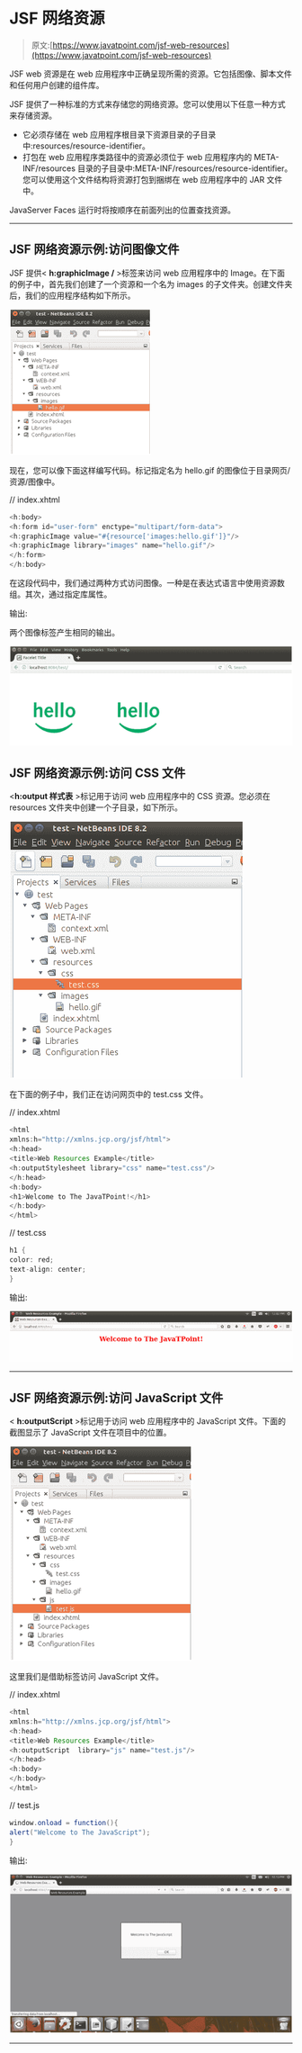 # JSF 网络资源

> 原文:[https://www.javatpoint.com/jsf-web-resources](https://www.javatpoint.com/jsf-web-resources)

JSF web 资源是在 web 应用程序中正确呈现所需的资源。它包括图像、脚本文件和任何用户创建的组件库。

JSF 提供了一种标准的方式来存储您的网络资源。您可以使用以下任意一种方式来存储资源。

*   它必须存储在 web 应用程序根目录下资源目录的子目录中:resources/resource-identifier。
*   打包在 web 应用程序类路径中的资源必须位于 web 应用程序内的 META-INF/resources 目录的子目录中:META-INF/resources/resource-identifier。您可以使用这个文件结构将资源打包到捆绑在 web 应用程序中的 JAR 文件中。

JavaServer Faces 运行时将按顺序在前面列出的位置查找资源。

* * *

## JSF 网络资源示例:访问图像文件

JSF 提供< **h:graphicImage /** >标签来访问 web 应用程序中的 Image。在下面的例子中，首先我们创建了一个资源和一个名为 images 的子文件夹。创建文件夹后，我们的应用程序结构如下所示。

![JSF Web resources 1](img/3f5feb9f34aabf3a470398d5412acc57.png)

现在，您可以像下面这样编写代码。<graphicimage>标记指定名为 hello.gif 的图像位于目录网页/资源/图像中。</graphicimage>

// index.xhtml

```java
<h:body>
<h:form id="user-form" enctype="multipart/form-data">
<h:graphicImage value="#{resource['images:hello.gif']}"/>
<h:graphicImage library="images" name="hello.gif"/>
</h:form>
</h:body>

```

在这段代码中，我们通过两种方式访问图像。一种是在表达式语言中使用资源数组。其次，通过指定库属性。

输出:

两个图像标签产生相同的输出。

![JSF Web resources 2](img/a4a163be664ba28c135ada1dfeea900e.png)

## JSF 网络资源示例:访问 CSS 文件

<**h:output 样式表** >标记用于访问 web 应用程序中的 CSS 资源。您必须在 resources 文件夹中创建一个子目录，如下所示。

![JSF Web resources 3](img/f0c4d24dd3fec885551a9fc4ea1accb6.png)

在下面的例子中，我们正在访问网页中的 test.css 文件。

// index.xhtml

```java
<html 
xmlns:h="http://xmlns.jcp.org/jsf/html">
<h:head>
<title>Web Resources Example</title>
<h:outputStylesheet library="css" name="test.css"/>
</h:head>
<h:body>
<h1>Welcome to The JavaTPoint!</h1>
</h:body>
</html>

```

// test.css

```java
h1 {
color: red;
text-align: center;
}

```

输出:

![JSF Web resources 4](img/2d007123c58c65e2f7ede618dfcf6378.png)

* * *

## JSF 网络资源示例:访问 JavaScript 文件

< **h:outputScript** >标记用于访问 web 应用程序中的 JavaScript 文件。下面的截图显示了 JavaScript 文件在项目中的位置。

![JSF Web resources 5](img/8a0bef3eb948111831c7fa2c369de37f.png)

这里我们是借助<outputscript>标签访问 JavaScript 文件。</outputscript>

// index.xhtml

```java
<html 
xmlns:h="http://xmlns.jcp.org/jsf/html">
<h:head>
<title>Web Resources Example</title>
<h:outputScript  library="js" name="test.js"/>
</h:head>
<h:body>
</h:body>
</html>

```

// test.js

```java
window.onload = function(){
alert("Welcome to The JavaScript");
}

```

输出:

![JSF Web resources 6](img/492367f4b64f9696c17df57982d43cef.png)

* * *